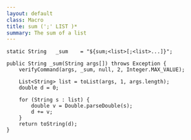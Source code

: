 ```yaml
---
layout: default
class: Macro
title: sum (';' LIST )*
summary: The sum of a list
---
```



	static String	_sum	= "${sum;<list>[;<list>...]}";

	public String _sum(String args[]) throws Exception {
		verifyCommand(args, _sum, null, 2, Integer.MAX_VALUE);

		List<String> list = toList(args, 1, args.length);
		double d = 0;

		for (String s : list) {
			double v = Double.parseDouble(s);
			d += v;
		}
		return toString(d);
	}

